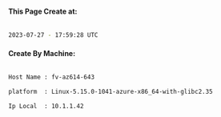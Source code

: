 
   
#### This Page Create at:

```bash

2023-07-27 - 17:59:28 UTC

```

#### Create By Machine:

```bash

Host Name : fv-az614-643

platform  : Linux-5.15.0-1041-azure-x86_64-with-glibc2.35

Ip Local  : 10.1.1.42

```

